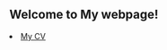 ## Welcome to My webpage!
<li class="nav-item">
         <a class="nav-link " href="/CV/CV.pdf">
           My CV
